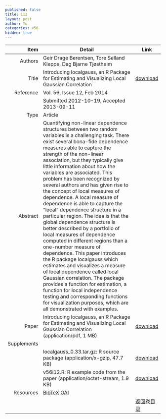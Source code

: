 ```yaml
---
published: false
title: i12
layout: post
author: Yu
categories: v56
hidden: true
---
```


| Item | Detail | Link |
|---:|---|---|
| Authors | Geir Drage Berentsen, Tore Selland Kleppe, Dag Bjarne Tjøstheim| |
| Title |Introducing localgauss, an R Package for Estimating and Visualizing Local Gaussian Correlation | [download](http://www.jstatsoft.org/v56/i12/paper) |
| Reference |Vol. 56, Issue 12, Feb 2014 | |
| | Submitted 2012-10-19, Accepted 2013-09-11| | 
| Type | Article| |
| Abstract | Quantifying non-linear dependence structures between two random variables is a challenging task. There exist several bona-fide dependence measures able to capture the strength of the non-linear association, but they typically give little information about how the variables are associated. This problem has been recognized by several authors and has given rise to the concept of local measures of dependence. A local measure of dependence is able to capture the “local” dependence structure in a particular region. The idea is that the global dependence structure is better described by a portfolio of local measures of dependence computed in different regions than a one-number measure of dependence. This paper introduces the R package localgauss which estimates and visualizes a measure of local dependence called local Gaussian correlation. The package provides a function for estimation, a function for local independence testing and corresponding functions for visualization purposes, which are all demonstrated with examples.| |
| Paper | Introducing localgauss, an R Package for Estimating and Visualizing Local Gaussian Correlation  (application/pdf, 1 MB)| [download](http://www.jstatsoft.org/v56/i12/paper) |
| Supplements | | |
| |localgauss_0.33.tar.gz: R source package  (application/x-gzip, 47.7 KB)|  [download](http://www.jstatsoft.org/v56/i12/supp/1) |
| |v56i12.R:               R example code from the paper  (application/octet-stream, 1.9 KB)|  [download](http://www.jstatsoft.org/v56/i12/supp/2) |
| Resources | [BibTeX](http://www.jstatsoft.org/v56/i12/bibtex) [OAI](http://www.jstatsoft.org/oai?verb=GetRecord&identifier=oai.jstatsoft/v56/i12&prefix=oai_dc)| |
| |  | [返回卷目录]({{site.baseurl}}/volume/v56.html) |